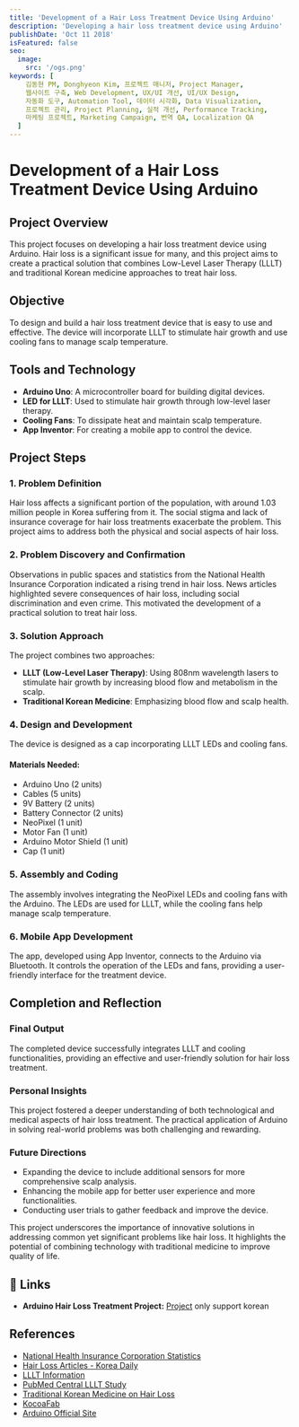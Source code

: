 ```yaml
---
title: 'Development of a Hair Loss Treatment Device Using Arduino'
description: 'Developing a hair loss treatment device using Arduino'
publishDate: 'Oct 11 2018'
isFeatured: false
seo:
  image:
    src: '/ogs.png'
keywords: [
    김동현 PM, Donghyeon Kim, 프로젝트 매니저, Project Manager,
    웹사이트 구축, Web Development, UX/UI 개선, UI/UX Design,
    자동화 도구, Automation Tool, 데이터 시각화, Data Visualization,
    프로젝트 관리, Project Planning, 실적 개선, Performance Tracking,
    마케팅 프로젝트, Marketing Campaign, 번역 QA, Localization QA
  ]
---
```

# Development of a Hair Loss Treatment Device Using Arduino

## Project Overview
This project focuses on developing a hair loss treatment device using Arduino. Hair loss is a significant issue for many, and this project aims to create a practical solution that combines Low-Level Laser Therapy (LLLT) and traditional Korean medicine approaches to treat hair loss.

## Objective
To design and build a hair loss treatment device that is easy to use and effective. The device will incorporate LLLT to stimulate hair growth and use cooling fans to manage scalp temperature.

## Tools and Technology
- **Arduino Uno**: A microcontroller board for building digital devices.
- **LED for LLLT**: Used to stimulate hair growth through low-level laser therapy.
- **Cooling Fans**: To dissipate heat and maintain scalp temperature.
- **App Inventor**: For creating a mobile app to control the device.

## Project Steps

### 1. Problem Definition
Hair loss affects a significant portion of the population, with around 1.03 million people in Korea suffering from it. The social stigma and lack of insurance coverage for hair loss treatments exacerbate the problem. This project aims to address both the physical and social aspects of hair loss.

### 2. Problem Discovery and Confirmation
Observations in public spaces and statistics from the National Health Insurance Corporation indicated a rising trend in hair loss. News articles highlighted severe consequences of hair loss, including social discrimination and even crime. This motivated the development of a practical solution to treat hair loss.

### 3. Solution Approach
The project combines two approaches:
- **LLLT (Low-Level Laser Therapy)**: Using 808nm wavelength lasers to stimulate hair growth by increasing blood flow and metabolism in the scalp.
- **Traditional Korean Medicine**: Emphasizing blood flow and scalp health.

### 4. Design and Development
The device is designed as a cap incorporating LLLT LEDs and cooling fans.

#### Materials Needed:
- Arduino Uno (2 units)
- Cables (5 units)
- 9V Battery (2 units)
- Battery Connector (2 units)
- NeoPixel (1 unit)
- Motor Fan (1 unit)
- Arduino Motor Shield (1 unit)
- Cap (1 unit)

### 5. Assembly and Coding
The assembly involves integrating the NeoPixel LEDs and cooling fans with the Arduino. The LEDs are used for LLLT, while the cooling fans help manage scalp temperature.

### 6. Mobile App Development
The app, developed using App Inventor, connects to the Arduino via Bluetooth. It controls the operation of the LEDs and fans, providing a user-friendly interface for the treatment device.

## Completion and Reflection

### Final Output
The completed device successfully integrates LLLT and cooling functionalities, providing an effective and user-friendly solution for hair loss treatment.

### Personal Insights
This project fostered a deeper understanding of both technological and medical aspects of hair loss treatment. The practical application of Arduino in solving real-world problems was both challenging and rewarding.

### Future Directions
- Expanding the device to include additional sensors for more comprehensive scalp analysis.
- Enhancing the mobile app for better user experience and more functionalities.
- Conducting user trials to gather feedback and improve the device.

This project underscores the importance of innovative solutions in addressing common yet significant problems like hair loss. It highlights the potential of combining technology with traditional medicine to improve quality of life.

## 🔗 Links
- **Arduino Hair Loss Treatment Project:** [Project](https://drive.google.com/file/d/1PuHb3ZGX72z8FEc2GHEUzic41r1q2XhM/view?usp=sharing) only support korean

## References
- [National Health Insurance Corporation Statistics](http://www.docdocdoc.co.kr/news/articleView.html?idxno=1061095)
- [Hair Loss Articles - Korea Daily](http://m.hankookilbo.com/news/read/201805080455863071)
- [LLLT Information](https://blog.naver.com/msn122/221307249648)
- [PubMed Central LLLT Study](https://www.ncbi.nlm.nih.gov/pmc/articles/PMC3944668/)
- [Traditional Korean Medicine on Hair Loss](http://www.riss.kr/search/detail/DetailView.do?p_mat_type=be54d9b8bc7cdb09&control_no=1c503d8b930e1d27ffe0bdc3ef48d419)
- [KocoaFab](https://kocoafab.cc/make/view/200)
- [Arduino Official Site](https://www.arduino.cc/)

